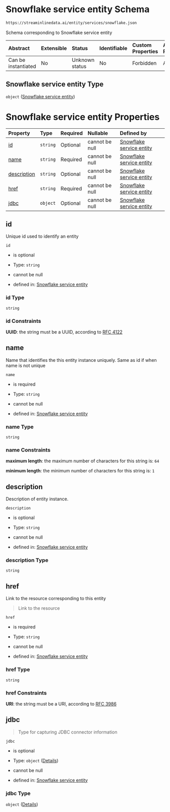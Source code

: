 # Snowflake service entity Schema

```txt
https://streaminlinedata.ai/entity/services/snowflake.json
```

Schema corresponding to Snowflake service entity

| Abstract            | Extensible | Status         | Identifiable | Custom Properties | Additional Properties | Access Restrictions | Defined In                                                                            |
| :------------------ | :--------- | :------------- | :----------- | :---------------- | :-------------------- | :------------------ | :------------------------------------------------------------------------------------ |
| Can be instantiated | No         | Unknown status | No           | Forbidden         | Allowed               | none                | [snowflake.json](../out/schema/entity/services/snowflake.json "open original schema") |

## Snowflake service entity Type

`object` ([Snowflake service entity](snowflake.md))

# Snowflake service entity Properties

| Property                    | Type     | Required | Nullable       | Defined by                                                                                                                                           |
| :-------------------------- | :------- | :------- | :------------- | :--------------------------------------------------------------------------------------------------------------------------------------------------- |
| [id](#id)                   | `string` | Optional | cannot be null | [Snowflake service entity](common-definitions-uuid.md "https://streaminlinedata.ai/entity/services/snowflake.json#/properties/id")                   |
| [name](#name)               | `string` | Required | cannot be null | [Snowflake service entity](snowflake-properties-name.md "https://streaminlinedata.ai/entity/services/snowflake.json#/properties/name")               |
| [description](#description) | `string` | Optional | cannot be null | [Snowflake service entity](snowflake-properties-description.md "https://streaminlinedata.ai/entity/services/snowflake.json#/properties/description") |
| [href](#href)               | `string` | Required | cannot be null | [Snowflake service entity](common-definitions-href.md "https://streaminlinedata.ai/entity/services/snowflake.json#/properties/href")                 |
| [jdbc](#jdbc)               | `object` | Optional | cannot be null | [Snowflake service entity](jdbcconnection-definitions-jdbcinfo.md "https://streaminlinedata.ai/entity/services/snowflake.json#/properties/jdbc")     |

## id

Unique id used to identify an entity

`id`

*   is optional

*   Type: `string`

*   cannot be null

*   defined in: [Snowflake service entity](common-definitions-uuid.md "https://streaminlinedata.ai/entity/services/snowflake.json#/properties/id")

### id Type

`string`

### id Constraints

**UUID**: the string must be a UUID, according to [RFC 4122](https://tools.ietf.org/html/rfc4122 "check the specification")

## name

Name that identifies the this entity instance uniquely. Same as id if when name is not unique

`name`

*   is required

*   Type: `string`

*   cannot be null

*   defined in: [Snowflake service entity](snowflake-properties-name.md "https://streaminlinedata.ai/entity/services/snowflake.json#/properties/name")

### name Type

`string`

### name Constraints

**maximum length**: the maximum number of characters for this string is: `64`

**minimum length**: the minimum number of characters for this string is: `1`

## description

Description of entity instance.

`description`

*   is optional

*   Type: `string`

*   cannot be null

*   defined in: [Snowflake service entity](snowflake-properties-description.md "https://streaminlinedata.ai/entity/services/snowflake.json#/properties/description")

### description Type

`string`

## href

Link to the resource corresponding to this entity

> Link to the resource

`href`

*   is required

*   Type: `string`

*   cannot be null

*   defined in: [Snowflake service entity](common-definitions-href.md "https://streaminlinedata.ai/entity/services/snowflake.json#/properties/href")

### href Type

`string`

### href Constraints

**URI**: the string must be a URI, according to [RFC 3986](https://tools.ietf.org/html/rfc3986 "check the specification")

## jdbc



> Type for capturing JDBC connector information

`jdbc`

*   is optional

*   Type: `object` ([Details](jdbcconnection-definitions-jdbcinfo.md))

*   cannot be null

*   defined in: [Snowflake service entity](jdbcconnection-definitions-jdbcinfo.md "https://streaminlinedata.ai/entity/services/snowflake.json#/properties/jdbc")

### jdbc Type

`object` ([Details](jdbcconnection-definitions-jdbcinfo.md))
